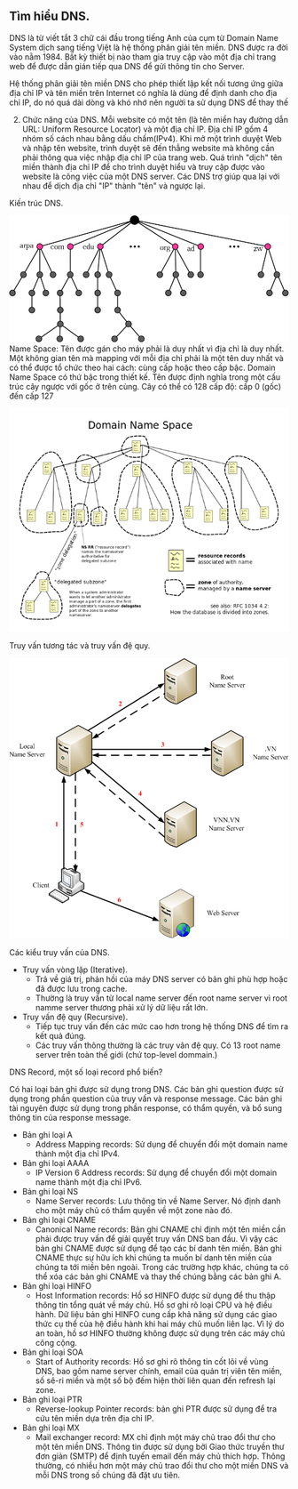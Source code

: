 ## Tìm hiểu DNS. 
DNS là từ viết tắt 3 chữ cái đầu trong tiếng Anh của cụm từ Domain Name System dịch sang tiếng Việt là hệ thống phân giải tên miền. DNS được ra đời vào nằm 1984. Bất kỳ thiết bị nào tham gia truy cập vào một địa chỉ trang web để được dẫn gián tiếp qua DNS để gửi thông tin cho Server.

Hệ thống phân giải tên miền DNS cho phép thiết lập kết nối tương ứng giữa địa chỉ IP và tên miền trên Internet có nghĩa là dùng để định danh cho địa chỉ IP, do nó quá dài dòng và khó nhớ nên người ta sử dụng DNS để thay thế

2. Chức năng của DNS.
Mỗi website có một tên (là tên miền hay đường dẫn URL: Uniform Resource Locator) và một địa chỉ IP. Địa chỉ IP gồm 4 nhóm số cách nhau bằng dấu chấm(IPv4). Khi mở một trình duyệt Web và nhập tên website, trình duyệt sẽ đến thẳng website mà không cần phải thông qua việc nhập địa chỉ IP của trang web. Quá trình "dịch" tên miền thành địa chỉ IP để cho trình duyệt hiểu và truy cập được vào website là công việc của một DNS server. Các DNS trợ giúp qua lại với nhau để dịch địa chỉ "IP" thành "tên" và ngược lại.

Kiến trúc DNS.

![](anhdns/anh6.png)
Name Space: Tên được gán cho máy phải là duy nhất vì địa chỉ là duy nhất. Một không gian tên mà mapping với mỗi địa chỉ phải là một tên duy nhất và có thể được tổ chức theo hai cách: cùng cấp hoặc theo cấp bậc.
Domain Name Space có thứ bậc trong thiết kế. Tên được định nghĩa trong một cấu trúc cây ngược với gốc ở trên cùng. Cây có thể có 128 cấp độ: cấp 0 (gốc) đến cấp 127

![](anhdns/anh4.png)

Truy vấn tương tác và truy vấn đệ quy.

![](anhdns/anh7.png)

Các kiểu  truy vấn của DNS.
- Truy vấn vòng lặp (Iterative).
    - Trả về  giá trị, phản hồi của máy DNS server có bản ghi phù hợp hoặc đã được lưu trong cache.
    - Thường là truy vấn từ local name server đến root name server vì root namme server thương phải xử lý dữ liệu rất lớn.
- Truy vấn đệ quy (Recursive).
    - Tiếp tục truy vấn đến các mức cao hơn trong hệ thống DNS để  tìm ra kết quả đúng.
    - Các truy vấn thông thường là các truy vân đệ quy.
Có 13 root name server trên toàn thế giới (chứ top-level dommain.)

DNS Record, một số loại record phổ biến?

Có hai loại bản ghi được sử dụng trong DNS. Các bản ghi question được sử dụng trong phần question của truy vấn và response message. Các bản ghi tài nguyên được sử dụng trong phần response, có thẩm quyền, và bổ sung thông tin của response message.

- Bản ghi loại A
    - Address Mapping records: Sử dụng để chuyển đổi một domain name thành một địa chỉ IPv4.
- Bản ghi loại AAAA
    - IP Version 6 Address records: Sử dụng để chuyển đổi một domain name thành một địa chỉ IPv6.
- Bản ghi loại NS
    - Name Server records: Lưu thông tin về Name Server. Nó định danh cho một máy chủ có thẩm quyền về một zone nào đó.
- Bản ghi loại CNAME
    - Canonical Name records: Bản ghi CNAME chỉ định một tên miền cần phải được truy vấn để giải quyết truy vấn DNS ban đầu. Vì vậy các bản ghi CNAME được sử dụng để tạo các bí danh tên miền. Bản ghi CNAME thực sự hữu ích khi chúng ta muốn bí danh tên miền của chúng ta tới miền bên ngoài. Trong các trường hợp khác, chúng ta có thể xóa các bản ghi CNAME và thay thế chúng bằng các bản ghi A.
- Bản ghi loại HINFO
    - Host Information records: Hồ sơ HINFO được sử dụng để thu thập thông tin tổng quát về máy chủ. Hồ sơ ghi rõ loại CPU và hệ điều hành. Dữ liệu bản ghi HINFO cung cấp khả năng sử dụng các giao thức cụ thể của hệ điều hành khi hai máy chủ muốn liên lạc. Vì lý do an toàn, hồ sơ HINFO thường không được sử dụng trên các máy chủ công cộng.
- Bản ghi loại SOA
    - Start of Authority records: Hồ sơ ghi rõ thông tin cốt lõi về vùng DNS, bao gồm name server chính, email của quản trị viên tên miền, số sê-ri miền và một số bộ đếm hiện thời liên quan đến refresh lại zone.
- Bản ghi loại PTR
    - Reverse-lookup Pointer records: bản ghi PTR được sử dụng để tra cứu tên miền dựa trên địa chỉ IP.
- Bản ghi loại MX
    - Mail exchanger record: MX chỉ định một máy chủ trao đổi thư cho một tên miền DNS. Thông tin được sử dụng bởi Giao thức truyền thư đơn giản (SMTP) để định tuyến email đến máy chủ thích hợp. Thông thường, có nhiều hơn một máy chủ trao đổi thư cho một miền DNS và mỗi DNS trong số chúng đã đặt ưu tiên.